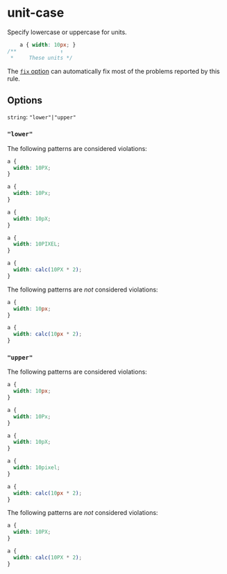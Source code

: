 # unit-case

Specify lowercase or uppercase for units.

```css
    a { width: 10px; }
/**              ↑
 *     These units */
```

The [`fix` option](../../../docs/user-guide/options.md#fix----fix) can automatically fix most of the problems reported by this rule.

## Options

`string`: `"lower"|"upper"`

### `"lower"`

The following patterns are considered violations:

```css
a {
  width: 10PX;
}
```

```css
a {
  width: 10Px;
}
```

```css
a {
  width: 10pX;
}
```

```css
a {
  width: 10PIXEL;
}
```

```css
a {
  width: calc(10PX * 2);
}
```

The following patterns are *not* considered violations:

```css
a {
  width: 10px;
}
```

```css
a {
  width: calc(10px * 2);
}
```

### `"upper"`

The following patterns are considered violations:

```css
a {
  width: 10px;
}
```

```css
a {
  width: 10Px;
}
```

```css
a {
  width: 10pX;
}
```

```css
a {
  width: 10pixel;
}
```

```css
a {
  width: calc(10px * 2);
}
```

The following patterns are *not* considered violations:

```css
a {
  width: 10PX;
}
```

```css
a {
  width: calc(10PX * 2);
}
```
